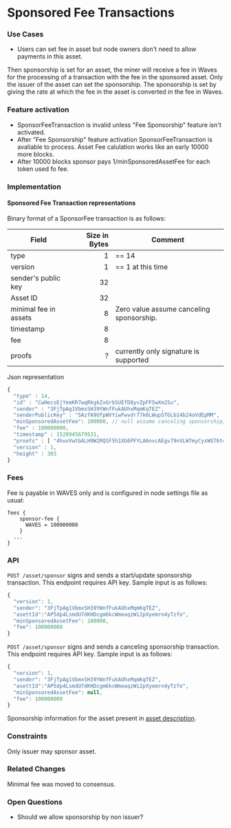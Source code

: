 # Sponsored Fee Transactions

### Use Cases

* Users can set fee in asset but node owners don't need to allow payments in this asset. 

Then sponsorship is set for an asset, the miner will receive a fee in Waves for the processing of a transaction with the fee in the sponsored asset.
Only the issuer of the asset can set the sponsorship. The sponsorship is set by giving the rate at which the fee in the asset is converted in the fee in Waves.

### Feature activation

* SponsorFeeTransaction is invalid unless "Fee Sponsorship" feature isn't activated.
* After "Fee Sponsorship" feature activation SponsorFeeTransaction is avaliable to process. Asset Fee calulation works like an early 10000 more blocks.
* After 10000 blocks sponsor pays 1/minSponsoredAssetFee for each token used fo fee.

### Implementation

#### Sponsored Fee Transaction representations

Binary format of a SponsorFee transaction is as follows:

| Field | Size in Bytes | Comment |
| ----- | -------------:| ----- |
| type | 1 | == 14
| version | 1 | == 1 at this time
| sender's public key | 32
| Asset ID | 32     |
| minimal fee in assets | 8 | Zero value assume canceling sponsorship.
| timestamp | 8 |
| fee | 8 |
| proofs | ? | currently only signature is supported


Json representation

```js
{
  "type" : 14,
  "id" : "CwHecsEjYemKR7wqRkgkZxGrb5UEfD8yvZpFF5wXm2Su",
  "sender" : "3FjTpAg1VbmxSH39YWnfFukAUhxMqmKqTEZ",
  "senderPublicKey" : "5AzfA9UfpWVYiwFwvdr77k6LWupSTGLb14b24oVdEpMM",
  "minSponsoredAssetFee": 100000, // null assume canceling sponsorship, number - minimum amount assets require to fee.
  "fee" : 100000000,
  "timestamp" : 1520945679531,
  "proofs" : [ "4huvVwtbALH9W2RQSF5h1XG6PFYLA6nvcAEgv79nVLW7myCysWST6t4wsCqhLCSGoc5zeLxG6MEHpcnB6DPy3XWr" ],
  "version" : 1,
  "height" : 303
}
```

### Fees

Fee is payable in WAVES only and is configured in node settings file as usual:

```
fees {
    sponsor-fee {
      WAVES = 100000000
    }
  ...
}
```

### API

`POST /asset/sponsor` signs and sends a start/update sponsorship transaction. This endpoint requires API key. Sample input is as follows:
```js
{
  "version": 1,
  "sender": "3FjTpAg1VbmxSH39YWnfFukAUhxMqmKqTEZ",
  "asettId":"AP5dp4LsmdU7dKHDcgm6kcWmeaqzWi2pXyemrn4yTzfo",
  "minSponsoredAssetFee": 100000,
  "fee": 100000000
}
```

`POST /asset/sponsor` signs and sends a canceling sponsorship transaction. This endpoint requires API key. Sample input is as follows:
```js
{
  "version": 1,
  "sender": "3FjTpAg1VbmxSH39YWnfFukAUhxMqmKqTEZ",
  "asettId":"AP5dp4LsmdU7dKHDcgm6kcWmeaqzWi2pXyemrn4yTzfo",
  "minSponsoredAssetFee": null,
  "fee": 100000000
}
```

Sponsorship information for the asset present in [asset description](/development-and-api/waves-node-rest-api/asset-transactions/public-functions.md#get-assetsdetailsassetid).

### Constraints

Only issuer may sponsor asset.

### Related Changes

Minimal fee was moved to consensus.

### Open Questions

* Should we allow sponsorship by non issuer?
